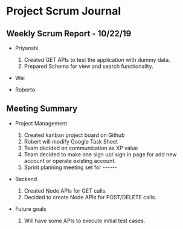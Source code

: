 # Project Scrum Journal

## Weekly Scrum Report - 10/22/19

* Priyanshi
  1. Created GET APIs to test the application with dummy data.
  2. Prepared Schema for view and search functionality.

* Wei

* Roberto

## Meeting Summary

* Project Management
  1. Created kanban project board on Github
  2. Robert will modify Google Task Sheet
  3. Team decided on communication as XP value
  4. Team decided to make one sign up/ sign in page for add new account or operate existing account. 
  4. Sprint planning meeting set for ------
* Backend
  1. Created Node APIs for GET calls.
  2. Decided to create Node APIs for POST/DELETE calls.
  
* Future goals
  1. Will have some APIs to execute initial test cases.
 

